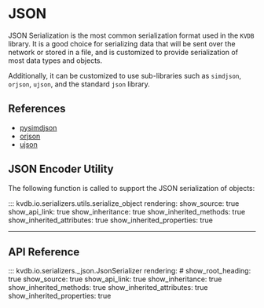# JSON

JSON Serialization is the most common serialization format used in the `KVDB` library. It is a good choice for serializing data that will be sent over the network or stored in a file, and is customized to provide serialization of most data types and objects.

Additionally, it can be customized to use sub-libraries such as `simdjson`, `orjson`, `ujson`, and the standard `json` library.

## References

- [pysimdjson](https://github.com/TkTech/pysimdjson)
- [orjson](https://github.com/ijl/orjson)
- [ujson](https://github.com/ultrajson/ultrajson)

## JSON Encoder Utility

The following function is called to support the JSON serialization of objects:

::: kvdb.io.serializers.utils.serialize_object
    rendering:
        show_source: true
        show_api_link: true
        show_inheritance: true
        show_inherited_methods: true
        show_inherited_attributes: true
        show_inherited_properties: true

---

## API Reference

::: kvdb.io.serializers._json.JsonSerializer
    rendering:
        # show_root_heading: true
        show_source: true
        show_api_link: true
        show_inheritance: true
        show_inherited_methods: true
        show_inherited_attributes: true
        show_inherited_properties: true